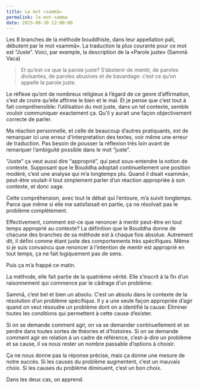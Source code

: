 ```yaml
---
title: Le mot «sammā»
permalink: le-mot-samma
date: 2015-08-30 12:00:00
---
```


Les 8 branches de la méthode bouddhiste, dans leur appellation pali, débutent par le mot «sammā». La traduction la plus courante pour ce mot est “Juste”. Voici, par exemple, la description de la «Parole juste» (Sammā Vaca)

> Et qu’est-ce que la parole juste? S’abstenir de mentir, de paroles divisantes, de paroles abusives et de bavardage: c’est ce qu’on appelle la parole juste.

Le réflexe qu’ont de nombreux religieux à l’égard de ce genre d’affirmation, c’est de croire qu’elle affirme le bien et le mal. Et je pense que c’est tout à fait compréhensible: l’utilisation du mot juste, dans un tel contexte, semble vouloir communiquer exactement ça. Qu’il y aurait une façon objectivement correcte de parler.

Ma réaction personnelle, et celle de beaucoup d’autres pratiquants, est de remarquer ici une erreur d'interpretation des textes, voir même une erreur de traduction. Pas besoin de pousser la réflexion très loin avant de remarquer l’ambiguité possible dans le mot “juste”.

“Juste” ça veut aussi dire “approprié”, qui peut sous-entendre la notion de contexte. Supposant que le Bouddha adoptait continuellement une position modéré, c’est une analyse qui m’a longtemps plu. Quand il disait «sammā», peut-être voulait-il tout simplement parler d’un réaction appropriée à son contexte, et donc sage.

Cette compréhension, avec tout le débat qui l’entoure, m’a suivit longtemps. Parce que même si elle me satisfaisait en partie, ça ne résolvait pas le problème complètement.

Effectivement, comment est-ce que renoncer à mentir peut-être en tout temps approprié au contexte? La définition que le Bouddha donne de chacune des branches de sa méthode est à chaque fois absolue. Autrement dit, il défini comme étant juste des comportements très spécifiques. Même si je suis convaincu que renoncer à l’intention de mentir est approprié en tout temps, ça ne fait logiquement pas de sens.

Puis ça m’a frappé ce matin.

La méthode, elle fait partie de la quatrième vérité. Elle s’inscrit à la fin d’un raisonnement qui commence par le câdrage d’un problème.

Sammā, c’est bel et bien un absolu. C’est un absolu dans le contexte de la résolution d’un problème spécifique. Il y a une seule façon appropriée d’agir quand on veut résoudre un problème dont on a identifié la cause: Éliminer toutes les conditions qui permettent à cette cause d’exister.

Si on se demande comment agir, on va se demander continuellement et se perdre dans toutes sortes de théories et d’histoires.
Si on se demande comment agir en relation à un cadre de référence, c’est-à-dire un problème et sa cause, il va nous rester un nombre passable d’options à choisir.

Ça ne nous donne pas la réponse précise, mais ça donne une mesure de notre succès. Si les causes du problème augmentent, c’est un mauvais choix. Si les causes du problème diminuent, c’est un bon choix.

Dans les deux cas, on apprend.